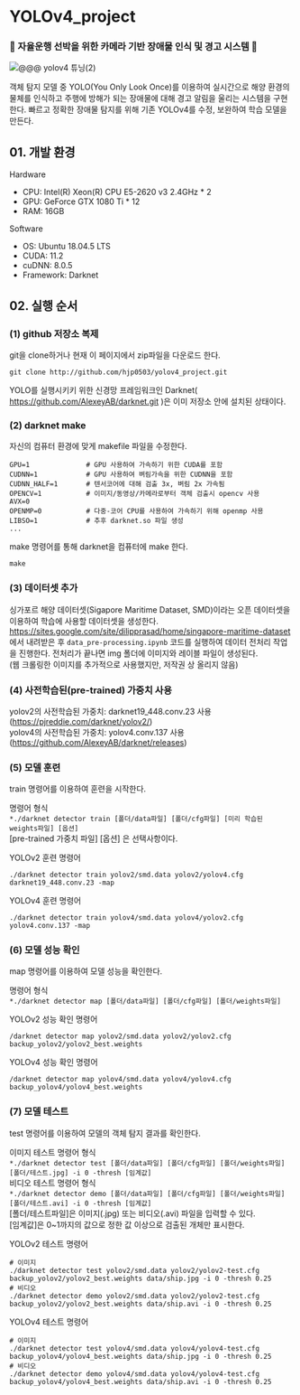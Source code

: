 # YOLOv4_project 

### 🚢 자율운행 선박을 위한 카메라 기반 장애물 인식 및 경고 시스템 🚢  
![@@@ yolov4 튜닝(2)](https://user-images.githubusercontent.com/60416651/118238305-501b5600-b4d3-11eb-907c-b235ae0210ac.jpg)

객체 탐지 모델 중 YOLO(You Only Look Once)를 이용하여 실시간으로 해양 환경의 물체를 인식하고 주행에 방해가 되는 장애물에 대해 경고 알림을 울리는 시스템을 구현한다. 빠르고 정확한 장애물 탐지를 위해 기존 YOLOv4를 수정, 보완하여 학습 모델을 만든다.  

## 01. 개발 환경
Hardware  
+ CPU: Intel(R) Xeon(R) CPU E5-2620 v3 2.4GHz * 2  
+ GPU: GeForce GTX 1080 Ti * 12  
+ RAM: 16GB  

Software  
+ OS: Ubuntu 18.04.5 LTS  
+ CUDA: 11.2  
+ cuDNN: 8.0.5  
+ Framework: Darknet  


## 02. 실행 순서

### (1) github 저장소 복제
git을 clone하거나 현재 이 페이지에서 zip파일을 다운로드 한다.

```
git clone http://github.com/hjp0503/yolov4_project.git 
```

YOLO를 실행시키키 위한 신경망 프레임워크인 Darknet( https://github.com/AlexeyAB/darknet.git )은 이미 저장소 안에 설치된 상태이다.

### (2) darknet make
자신의 컴퓨터 환경에 맞게 makefile 파일을 수정한다.
```
GPU=1              # GPU 사용하여 가속하기 위한 CUDA를 포함  
CUDNN=1            # GPU 사용하여 벼림가속을 위한 CUDNN을 포함  
CUDNN_HALF=1       # 텐서코어에 대해 검출 3x, 벼림 2x 가속됨  
OPENCV=1           # 이미지/동영상/카메라로부터 객체 검출시 opencv 사용  
AVX=0                
OPENMP=0           # 다중-코어 CPU를 사용하여 가속하기 위해 openmp 사용  
LIBSO=1            # 추후 darknet.so 파일 생성  
...
```

make 명령어를 통해 darknet을 컴퓨터에 make 한다.  
```
make
```

### (3) 데이터셋 추가
싱가포르 해양 데이터셋(Sigapore Maritime Dataset, SMD)이라는 오픈 데이터셋을 이용하여 학습에 사용할 데이터셋을 생성한다.
https://sites.google.com/site/dilipprasad/home/singapore-maritime-dataset 에서 내려받은 후 `data_pre-processing.ipynb` 코드를 실행하여 데이터 전처리 작업을 진행한다.
전처리가 끝나면 img 폴더에 이미지와 레이블 파일이 생성된다.  
(웹 크롤링한 이미지를 추가적으로 사용했지만, 저작권 상 올리지 않음)

### (4) 사전학습된(pre-trained) 가중치 사용
yolov2의 사전학습된 가중치: darknet19_448.conv.23 사용 (https://pjreddie.com/darknet/yolov2/)  
yolov4의 사전학습된 가중치: yolov4.conv.137 사용 (https://github.com/AlexeyAB/darknet/releases)

### (5) 모델 훈련
train 명령어를 이용하여 훈련을 시작한다.  

명령어 형식  
`*./darknet detector train [폴더/data파일] [폴더/cfg파일] [미리 학습된 weights파일] [옵션]`  
[pre-trained 가중치 파일] [옵션] 은 선택사항이다.

YOLOv2 훈련 명령어
```
./darknet detector train yolov2/smd.data yolov2/yolov4.cfg darknet19_448.conv.23 -map
```
YOLOv4 훈련 명령어
```
./darknet detector train yolov4/smd.data yolov4/yolov2.cfg yolov4.conv.137 -map
```

### (6) 모델 성능 확인
map 명령어를 이용하여 모델 성능을 확인한다.  

명령어 형식  
`*./darknet detector map [폴더/data파일] [폴더/cfg파일] [폴더/weights파일]`    

YOLOv2 성능 확인 명령어
```
/darknet detector map yolov2/smd.data yolov2/yolov2.cfg backup_yolov2/yolov2_best.weights
```
YOLOv4 성능 확인 명령어
```
/darknet detector map yolov4/smd.data yolov4/yolov4.cfg backup_yolov4/yolov4_best.weights
```

### (7) 모델 테스트
test 명령어를 이용하여 모델의 객체 탐지 결과를 확인한다.    

이미지 테스트 명령어 형식  
`*./darknet detector test [폴더/data파일] [폴더/cfg파일] [폴더/weights파일] [폴더/테스트.jpg] -i 0 -thresh [임계값]`  
비디오 테스트 명령어 형식  
`*./darknet detector demo [폴더/data파일] [폴더/cfg파일] [폴더/weights파일] [폴더/테스트.avi] -i 0 -thresh [임계값]`  
[폴더/테스트파일]은 이미지(.jpg) 또는 비디오(.avi) 파일을 입력할 수 있다.  
[임계값]은 0~1까지의 값으로 정한 값 이상으로 검출된 개체만 표시한다.  


YOLOv2 테스트 명령어
```
# 이미지  
./darknet detector test yolov2/smd.data yolov2/yolov2-test.cfg backup_yolov2/yolov2_best.weights data/ship.jpg -i 0 -thresh 0.25  
# 비디오  
./darknet detector demo yolov2/smd.data yolov2/yolov2-test.cfg backup_yolov2/yolov2_best.weights data/ship.avi -i 0 -thresh 0.25  
```
YOLOv4 테스트 명령어
```
# 이미지  
./darknet detector test yolov4/smd.data yolov4/yolov4-test.cfg backup_yolov4/yolov4_best.weights data/ship.jpg -i 0 -thresh 0.25  
# 비디오
./darknet detector demo yolov4/smd.data yolov4/yolov4-test.cfg backup_yolov4/yolov4_best.weights data/ship.avi -i 0 -thresh 0.25  
```


